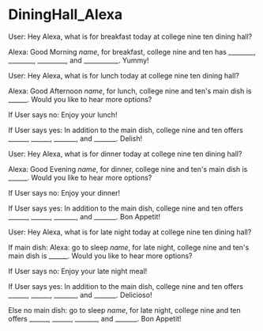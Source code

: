 # DiningHall_Alexa

User: Hey Alexa, what is for breakfast today at college nine ten dining hall?

Alexa: Good Morning _name_, for breakfast, college nine and ten has ________, ________, _________, and ___________. Yummy!

User: Hey Alexa, what is for lunch today at college nine ten dining hall?

Alexa: Good Afternoon _name_, for lunch, college nine and ten's main dish is ______. Would you like to hear more options?

If User says no: Enjoy your lunch!

If User says yes: In addition to the main dish, college nine and ten offers ______, ______, _______, and _______. Delish!

User: Hey Alexa, what is for dinner today at college nine ten dining hall?

Alexa: Good Evening _name_, for dinner, college nine and ten's main dish is ______. Would you like to hear more options?

If User says no: Enjoy your dinner!

If User says yes: In addition to the main dish, college nine and ten offers ______, ______, _______, and _______. Bon Appetit!

User: Hey Alexa, what is for late night today at college nine ten dining hall?

If main dish: Alexa: go to sleep _name_, for late night, college nine and ten's main dish is ______. Would you like to hear more options?

If User says no: Enjoy your late night meal!

If User says yes: In addition to the main dish, college nine and ten offers ______, ______, _______, and _______. Delicioso!

Else no main dish: go to sleep _name_, for late night, college nine and ten offers ______, ______, _______, and _______. Bon Appetit!
